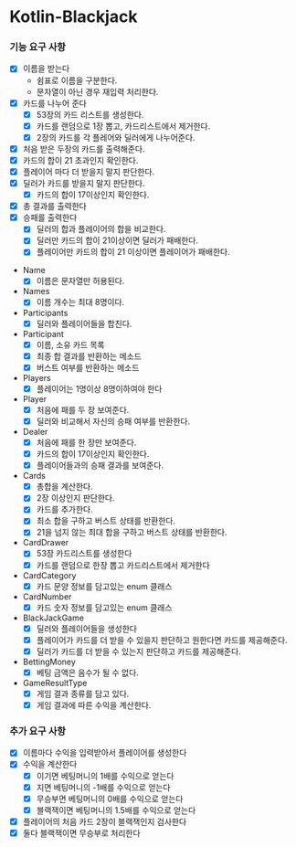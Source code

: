 # Kotlin-Blackjack

### 기능 요구 사항

- [x] 이름을 받는다
    - 쉼표로 이름을 구분한다.
    - 문자열이 아닌 경우 재입력 처리한다.
- [X] 카드를 나누어 준다
    - [x] 53장의 카드 리스트를 생성한다.
    - [x] 카드를 랜덤으로 1장 뽑고, 카드리스트에서 제거한다.
    - [X] 2장의 카드를 각 플레어와 딜러에게 나누어준다.
- [x] 처음 받은 두장의 카드를 출력해준다.
- [x] 카드의 합이 21 초과인지 확인한다.
- [x] 플레이어 마다 더 받을지 말지 판단한다.
- [x] 딜러가 카드를 받을지 말지 판단한다.
    - [x] 카드의 합이 17이상인지 확인한다.
- [x] 총 결과를 출력한다
- [x] 승패를 출력한다
    - [x] 딜러의 합과 플레이어의 합을 비교한다.
    - [x] 딜러만 카드의 합이 21이상이면 딜러가 패배한다.
    - [x] 플레이어만 카드의 합이 21 이상이면 플레이어가 패배한다.

- Name
    - [x] 이름은 문자열만 허용된다.
- Names
    - [x] 이름 개수는 최대 8명이다.
- Participants
    - [x] 딜러와 플레이어들을 합친다. 
- Participant
    - [x] 이름, 소유 카드 목록
    - [x] 최종 합 결과를 반환하는 메소드
    - [x] 버스트 여부를 반환하는 메소드
- Players
  - [x] 플레이어는 1명이상 8명이하여야 한다
- Player
    - [x] 처음에 패를 두 장 보여준다.
    - [x] 딜러와 비교해서 자신의 승패 여부를 반환한다.
- Dealer
    - [x] 처음에 패를 한 장만 보여준다.
    - [x] 카드의 합이 17이상인지 확인한다.
    - [x] 플레이어들과의 승패 결과를 보여준다.
- Cards
    - [x] 총합을 계산한다.
    - [x] 2장 이상인지 판단한다.
    - [x] 카드를 추가한다.
    - [x] 최소 합을 구하고 버스트 상태를 반환한다.
    - [x] 21을 넘지 않는 최대 합을 구하고 버스트 상태를 반환한다.
- CardDrawer
    - [x] 53장 카드리스트를 생성한다
    - [x] 카드를 랜덤으로 한장 뽑고 카드리스트에서 제거한다
- CardCategory
    - [x] 카드 문양 정보를 담고있는 enum 클래스
- CardNumber
    - [x] 카드 숫자 정보를 담고있는 enum 클래스
- BlackJackGame
  - [x] 딜러와 플레이어들을 생성한다
  - [x] 플레이어가 카드를 더 받을 수 있을지 판단하고 원한다면 카드를 제공해준다.
  - [x] 딜러가 카드를 더 받을 수 있는지 판단하고 카드를 제공해준다.
- BettingMoney
  - [x] 베팅 금액은 음수가 될 수 없다.
- GameResultType
  - [x] 게임 결과 종류를 담고 있다.
  - [x] 게임 결과에 따른 수익을 계산한다.

### 추가 요구 사항
- [x] 이름마다 수익을 입력받아서 플레이어를 생성한다 
- [x] 수익을 계산한다
  - [x] 이기면 베팅머니의 1배를 수익으로 얻는다
  - [x] 지면 베팅머니의 -1배를 수익으로 얻는다
  - [x] 무승부면 베팅머니의 0배를 수익으로 얻는다
  - [x] 블랙잭이면 베팅머니의 1.5배를 수익으로 얻는다
- [x] 플레이어의 처음 카드 2장이 블랙잭인지 검사한다
- [x] 둘다 블랙잭이면 무승부로 처리한다
